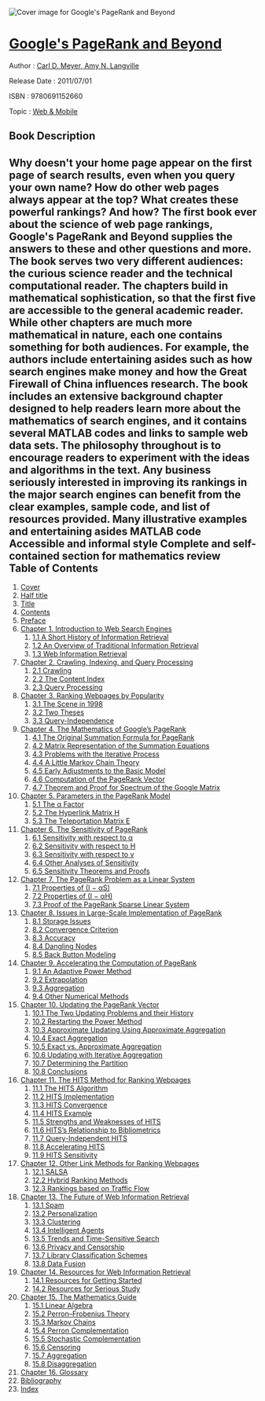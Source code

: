 ![Cover image for Google&#39;s PageRank and Beyond](https://imgdetail.ebookreading.net/cover/cover/web_mobile/EB9780691152660.jpg)

[Google&#39;s PageRank and Beyond](https://ebookreading.net/view/book/Google%26%2339%3Bs+PageRank+and+Beyond-EB9780691152660_1.html "Google&#39;s PageRank and Beyond")
====================================================================================================================

Author : [Carl D. Meyer](https://ebookreading.net/search/author/Carl+D.+Meyer),[ Amy N. Langville](https://ebookreading.net/search/author/+Amy+N.+Langville)

Release Date : 2011/07/01

ISBN : 9780691152660

Topic : [Web & Mobile](https://ebookreading.net/search/category/web-mobile)

Book Description
-----------------

Why doesn't your home page appear on the first page of search results, even when you query your own name? How do other web pages always appear at the top? What creates these powerful rankings? And how? The first book ever about the science of web page rankings, Google's PageRank and Beyond supplies the answers to these and other questions and more.
 The book serves two very different audiences: the curious science reader and the technical computational reader. The chapters build in mathematical sophistication, so that the first five are accessible to the general academic reader. While other chapters are much more mathematical in nature, each one contains something for both audiences. For example, the authors include entertaining asides such as how search engines make money and how the Great Firewall of China influences research.
 The book includes an extensive background chapter designed to help readers learn more about the mathematics of search engines, and it contains several MATLAB codes and links to sample web data sets. The philosophy throughout is to encourage readers to experiment with the ideas and algorithms in the text.
 Any business seriously interested in improving its rankings in the major search engines can benefit from the clear examples, sample code, and list of resources provided.
 Many illustrative examples and entertaining asides  MATLAB code  Accessible and informal style  Complete and self-contained section for mathematics review              
Table of Contents
-----------------

1. [Cover](https://ebookreading.net/view/book/Google%26%2339%3Bs+PageRank+and+Beyond-EB9780691152660_1.html)
1. [Half title](https://ebookreading.net/view/book/Google%26%2339%3Bs+PageRank+and+Beyond-EB9780691152660_2.html)
1. [Title](https://ebookreading.net/view/book/Google%26%2339%3Bs+PageRank+and+Beyond-EB9780691152660_3.html)
1. [Contents](https://ebookreading.net/view/book/Google%26%2339%3Bs+PageRank+and+Beyond-EB9780691152660_4.html)
1. [Preface](https://ebookreading.net/view/book/Google%26%2339%3Bs+PageRank+and+Beyond-EB9780691152660_5.html#pre)
1. [Chapter 1. Introduction to Web Search Engines](https://ebookreading.net/view/book/Google%26%2339%3Bs+PageRank+and+Beyond-EB9780691152660_6.html#ch1)
    1. [1.1 A Short History of Information Retrieval](https://ebookreading.net/view/book/Google%26%2339%3Bs+PageRank+and+Beyond-EB9780691152660_6.html#ch1lev1)
    1. [1.2 An Overview of Traditional Information Retrieval](https://ebookreading.net/view/book/Google%26%2339%3Bs+PageRank+and+Beyond-EB9780691152660_6.html#ch1lev2)
    1. [1.3 Web Information Retrieval](https://ebookreading.net/view/book/Google%26%2339%3Bs+PageRank+and+Beyond-EB9780691152660_6.html#ch1lev3)
1. [Chapter 2. Crawling, Indexing, and Query Processing](https://ebookreading.net/view/book/Google%26%2339%3Bs+PageRank+and+Beyond-EB9780691152660_7.html#ch2)
    1. [2.1 Crawling](https://ebookreading.net/view/book/Google%26%2339%3Bs+PageRank+and+Beyond-EB9780691152660_7.html#ch2lev1)
    1. [2.2 The Content Index](https://ebookreading.net/view/book/Google%26%2339%3Bs+PageRank+and+Beyond-EB9780691152660_7.html#ch2lev2)
    1. [2.3 Query Processing](https://ebookreading.net/view/book/Google%26%2339%3Bs+PageRank+and+Beyond-EB9780691152660_7.html#ch2lev3)
1. [Chapter 3. Ranking Webpages by Popularity](https://ebookreading.net/view/book/Google%26%2339%3Bs+PageRank+and+Beyond-EB9780691152660_8.html#ch3)
    1. [3.1 The Scene in 1998](https://ebookreading.net/view/book/Google%26%2339%3Bs+PageRank+and+Beyond-EB9780691152660_8.html#ch3lev1)
    1. [3.2 Two Theses](https://ebookreading.net/view/book/Google%26%2339%3Bs+PageRank+and+Beyond-EB9780691152660_8.html#ch3lev2)
    1. [3.3 Query-Independence](https://ebookreading.net/view/book/Google%26%2339%3Bs+PageRank+and+Beyond-EB9780691152660_8.html#ch3lev3)
1. [Chapter 4. The Mathematics of Google’s PageRank](https://ebookreading.net/view/book/Google%26%2339%3Bs+PageRank+and+Beyond-EB9780691152660_9.html#ch4)
    1. [4.1 The Original Summation Formula for PageRank](https://ebookreading.net/view/book/Google%26%2339%3Bs+PageRank+and+Beyond-EB9780691152660_9.html#ch4lev1)
    1. [4.2 Matrix Representation of the Summation Equations](https://ebookreading.net/view/book/Google%26%2339%3Bs+PageRank+and+Beyond-EB9780691152660_9.html#ch4lev2)
    1. [4.3 Problems with the Iterative Process](https://ebookreading.net/view/book/Google%26%2339%3Bs+PageRank+and+Beyond-EB9780691152660_9.html#ch4lev3)
    1. [4.4 A Little Markov Chain Theory](https://ebookreading.net/view/book/Google%26%2339%3Bs+PageRank+and+Beyond-EB9780691152660_9.html#ch4lev4)
    1. [4.5 Early Adjustments to the Basic Model](https://ebookreading.net/view/book/Google%26%2339%3Bs+PageRank+and+Beyond-EB9780691152660_9.html#ch4lev5)
    1. [4.6 Computation of the PageRank Vector](https://ebookreading.net/view/book/Google%26%2339%3Bs+PageRank+and+Beyond-EB9780691152660_9.html#ch4lev6)
    1. [4.7 Theorem and Proof for Spectrum of the Google Matrix](https://ebookreading.net/view/book/Google%26%2339%3Bs+PageRank+and+Beyond-EB9780691152660_9.html#ch4lev7)
1. [Chapter 5. Parameters in the PageRank Model](https://ebookreading.net/view/book/Google%26%2339%3Bs+PageRank+and+Beyond-EB9780691152660_10.html#ch5)
    1. [5.1 The α Factor](https://ebookreading.net/view/book/Google%26%2339%3Bs+PageRank+and+Beyond-EB9780691152660_10.html#ch5lev1)
    1. [5.2 The Hyperlink Matrix H](https://ebookreading.net/view/book/Google%26%2339%3Bs+PageRank+and+Beyond-EB9780691152660_10.html#ch5lev2)
    1. [5.3 The Teleportation Matrix E](https://ebookreading.net/view/book/Google%26%2339%3Bs+PageRank+and+Beyond-EB9780691152660_10.html#ch5lev3)
1. [Chapter 6. The Sensitivity of PageRank](https://ebookreading.net/view/book/Google%26%2339%3Bs+PageRank+and+Beyond-EB9780691152660_11.html#ch6)
    1. [6.1 Sensitivity with respect to α](https://ebookreading.net/view/book/Google%26%2339%3Bs+PageRank+and+Beyond-EB9780691152660_11.html#ch6lev1)
    1. [6.2 Sensitivity with respect to H](https://ebookreading.net/view/book/Google%26%2339%3Bs+PageRank+and+Beyond-EB9780691152660_11.html#ch6lev2)
    1. [6.3 Sensitivity with respect to v](https://ebookreading.net/view/book/Google%26%2339%3Bs+PageRank+and+Beyond-EB9780691152660_11.html#ch6lev3)
    1. [6.4 Other Analyses of Sensitivity](https://ebookreading.net/view/book/Google%26%2339%3Bs+PageRank+and+Beyond-EB9780691152660_11.html#ch6lev4)
    1. [6.5 Sensitivity Theorems and Proofs](https://ebookreading.net/view/book/Google%26%2339%3Bs+PageRank+and+Beyond-EB9780691152660_11.html#ch6lev5)
1. [Chapter 7. The PageRank Problem as a Linear System](https://ebookreading.net/view/book/Google%26%2339%3Bs+PageRank+and+Beyond-EB9780691152660_12.html#ch7)
    1. [7.1 Properties of (I − αS)](https://ebookreading.net/view/book/Google%26%2339%3Bs+PageRank+and+Beyond-EB9780691152660_12.html#ch7lev1)
    1. [7.2 Properties of (I − αH)](https://ebookreading.net/view/book/Google%26%2339%3Bs+PageRank+and+Beyond-EB9780691152660_12.html#ch7lev2)
    1. [7.3 Proof of the PageRank Sparse Linear System](https://ebookreading.net/view/book/Google%26%2339%3Bs+PageRank+and+Beyond-EB9780691152660_12.html#ch7lev3)
1. [Chapter 8. Issues in Large-Scale Implementation of PageRank](https://ebookreading.net/view/book/Google%26%2339%3Bs+PageRank+and+Beyond-EB9780691152660_13.html#ch8)
    1. [8.1 Storage Issues](https://ebookreading.net/view/book/Google%26%2339%3Bs+PageRank+and+Beyond-EB9780691152660_13.html#ch8lev1)
    1. [8.2 Convergence Criterion](https://ebookreading.net/view/book/Google%26%2339%3Bs+PageRank+and+Beyond-EB9780691152660_13.html#ch8lev2)
    1. [8.3 Accuracy](https://ebookreading.net/view/book/Google%26%2339%3Bs+PageRank+and+Beyond-EB9780691152660_13.html#ch8lev3)
    1. [8.4 Dangling Nodes](https://ebookreading.net/view/book/Google%26%2339%3Bs+PageRank+and+Beyond-EB9780691152660_13.html#ch8lev4)
    1. [8.5 Back Button Modeling](https://ebookreading.net/view/book/Google%26%2339%3Bs+PageRank+and+Beyond-EB9780691152660_13.html#ch8lev5)
1. [Chapter 9. Accelerating the Computation of PageRank](https://ebookreading.net/view/book/Google%26%2339%3Bs+PageRank+and+Beyond-EB9780691152660_14.html#ch9)
    1. [9.1 An Adaptive Power Method](https://ebookreading.net/view/book/Google%26%2339%3Bs+PageRank+and+Beyond-EB9780691152660_14.html#ch9lev1)
    1. [9.2 Extrapolation](https://ebookreading.net/view/book/Google%26%2339%3Bs+PageRank+and+Beyond-EB9780691152660_14.html#ch9lev2)
    1. [9.3 Aggregation](https://ebookreading.net/view/book/Google%26%2339%3Bs+PageRank+and+Beyond-EB9780691152660_14.html#ch9lev3)
    1. [9.4 Other Numerical Methods](https://ebookreading.net/view/book/Google%26%2339%3Bs+PageRank+and+Beyond-EB9780691152660_14.html#ch9lev4)
1. [Chapter 10. Updating the PageRank Vector](https://ebookreading.net/view/book/Google%26%2339%3Bs+PageRank+and+Beyond-EB9780691152660_15.html#ch10)
    1. [10.1 The Two Updating Problems and their History](https://ebookreading.net/view/book/Google%26%2339%3Bs+PageRank+and+Beyond-EB9780691152660_15.html#ch10lev1)
    1. [10.2 Restarting the Power Method](https://ebookreading.net/view/book/Google%26%2339%3Bs+PageRank+and+Beyond-EB9780691152660_15.html#ch10lev2)
    1. [10.3 Approximate Updating Using Approximate Aggregation](https://ebookreading.net/view/book/Google%26%2339%3Bs+PageRank+and+Beyond-EB9780691152660_15.html#ch10lev3)
    1. [10.4 Exact Aggregation](https://ebookreading.net/view/book/Google%26%2339%3Bs+PageRank+and+Beyond-EB9780691152660_15.html#ch10lev4)
    1. [10.5 Exact vs. Approximate Aggregation](https://ebookreading.net/view/book/Google%26%2339%3Bs+PageRank+and+Beyond-EB9780691152660_15.html#ch10lev5)
    1. [10.6 Updating with Iterative Aggregation](https://ebookreading.net/view/book/Google%26%2339%3Bs+PageRank+and+Beyond-EB9780691152660_15.html#ch10lev6)
    1. [10.7 Determining the Partition](https://ebookreading.net/view/book/Google%26%2339%3Bs+PageRank+and+Beyond-EB9780691152660_15.html#ch10lev7)
    1. [10.8 Conclusions](https://ebookreading.net/view/book/Google%26%2339%3Bs+PageRank+and+Beyond-EB9780691152660_15.html#ch10lev8)
1. [Chapter 11. The HITS Method for Ranking Webpages](https://ebookreading.net/view/book/Google%26%2339%3Bs+PageRank+and+Beyond-EB9780691152660_17.html#ch11)
    1. [11.1 The HITS Algorithm](https://ebookreading.net/view/book/Google%26%2339%3Bs+PageRank+and+Beyond-EB9780691152660_17.html#ch11lev1)
    1. [11.2 HITS Implementation](https://ebookreading.net/view/book/Google%26%2339%3Bs+PageRank+and+Beyond-EB9780691152660_17.html#ch11lev2)
    1. [11.3 HITS Convergence](https://ebookreading.net/view/book/Google%26%2339%3Bs+PageRank+and+Beyond-EB9780691152660_17.html#ch11lev3)
    1. [11.4 HITS Example](https://ebookreading.net/view/book/Google%26%2339%3Bs+PageRank+and+Beyond-EB9780691152660_17.html#ch11lev4)
    1. [11.5 Strengths and Weaknesses of HITS](https://ebookreading.net/view/book/Google%26%2339%3Bs+PageRank+and+Beyond-EB9780691152660_17.html#ch11lev5)
    1. [11.6 HITS’s Relationship to Bibliometrics](https://ebookreading.net/view/book/Google%26%2339%3Bs+PageRank+and+Beyond-EB9780691152660_17.html#ch11lev6)
    1. [11.7 Query-Independent HITS](https://ebookreading.net/view/book/Google%26%2339%3Bs+PageRank+and+Beyond-EB9780691152660_17.html#ch11lev7)
    1. [11.8 Accelerating HITS](https://ebookreading.net/view/book/Google%26%2339%3Bs+PageRank+and+Beyond-EB9780691152660_17.html#ch11lev8)
    1. [11.9 HITS Sensitivity](https://ebookreading.net/view/book/Google%26%2339%3Bs+PageRank+and+Beyond-EB9780691152660_17.html#ch11lev9)
1. [Chapter 12. Other Link Methods for Ranking Webpages](https://ebookreading.net/view/book/Google%26%2339%3Bs+PageRank+and+Beyond-EB9780691152660_0.html#ch12)
    1. [12.1 SALSA](https://ebookreading.net/view/book/Google%26%2339%3Bs+PageRank+and+Beyond-EB9780691152660_0.html#ch12lev1)
    1. [12.2 Hybrid Ranking Methods](https://ebookreading.net/view/book/Google%26%2339%3Bs+PageRank+and+Beyond-EB9780691152660_0.html#ch12lev2)
    1. [12.3 Rankings based on Traffic Flow](https://ebookreading.net/view/book/Google%26%2339%3Bs+PageRank+and+Beyond-EB9780691152660_0.html#ch12lev3)
1. [Chapter 13. The Future of Web Information Retrieval](https://ebookreading.net/view/book/Google%26%2339%3Bs+PageRank+and+Beyond-EB9780691152660_18.html#ch13)
    1. [13.1 Spam](https://ebookreading.net/view/book/Google%26%2339%3Bs+PageRank+and+Beyond-EB9780691152660_18.html#ch13lev1)
    1. [13.2 Personalization](https://ebookreading.net/view/book/Google%26%2339%3Bs+PageRank+and+Beyond-EB9780691152660_18.html#ch13lev2)
    1. [13.3 Clustering](https://ebookreading.net/view/book/Google%26%2339%3Bs+PageRank+and+Beyond-EB9780691152660_18.html#ch13lev3)
    1. [13.4 Intelligent Agents](https://ebookreading.net/view/book/Google%26%2339%3Bs+PageRank+and+Beyond-EB9780691152660_18.html#ch13lev4)
    1. [13.5 Trends and Time-Sensitive Search](https://ebookreading.net/view/book/Google%26%2339%3Bs+PageRank+and+Beyond-EB9780691152660_18.html#ch13lev5)
    1. [13.6 Privacy and Censorship](https://ebookreading.net/view/book/Google%26%2339%3Bs+PageRank+and+Beyond-EB9780691152660_18.html#ch13lev6)
    1. [13.7 Library Classification Schemes](https://ebookreading.net/view/book/Google%26%2339%3Bs+PageRank+and+Beyond-EB9780691152660_18.html#ch13lev7)
    1. [13.8 Data Fusion](https://ebookreading.net/view/book/Google%26%2339%3Bs+PageRank+and+Beyond-EB9780691152660_18.html#ch13lev8)
1. [Chapter 14. Resources for Web Information Retrieval](https://ebookreading.net/view/book/Google%26%2339%3Bs+PageRank+and+Beyond-EB9780691152660_0.html#ch14)
    1. [14.1 Resources for Getting Started](https://ebookreading.net/view/book/Google%26%2339%3Bs+PageRank+and+Beyond-EB9780691152660_0.html#ch14lev1)
    1. [14.2 Resources for Serious Study](https://ebookreading.net/view/book/Google%26%2339%3Bs+PageRank+and+Beyond-EB9780691152660_0.html#ch14lev2)
1. [Chapter 15. The Mathematics Guide](https://ebookreading.net/view/book/Google%26%2339%3Bs+PageRank+and+Beyond-EB9780691152660_0.html#ch15)
    1. [15.1 Linear Algebra](https://ebookreading.net/view/book/Google%26%2339%3Bs+PageRank+and+Beyond-EB9780691152660_0.html#ch15lev1)
    1. [15.2 Perron–Frobenius Theory](https://ebookreading.net/view/book/Google%26%2339%3Bs+PageRank+and+Beyond-EB9780691152660_0.html#ch15lev2)
    1. [15.3 Markov Chains](https://ebookreading.net/view/book/Google%26%2339%3Bs+PageRank+and+Beyond-EB9780691152660_0.html#ch15lev3)
    1. [15.4 Perron Complementation](https://ebookreading.net/view/book/Google%26%2339%3Bs+PageRank+and+Beyond-EB9780691152660_0.html#ch15lev4)
    1. [15.5 Stochastic Complementation](https://ebookreading.net/view/book/Google%26%2339%3Bs+PageRank+and+Beyond-EB9780691152660_0.html#ch15lev5)
    1. [15.6 Censoring](https://ebookreading.net/view/book/Google%26%2339%3Bs+PageRank+and+Beyond-EB9780691152660_0.html#ch15lev6)
    1. [15.7 Aggregation](https://ebookreading.net/view/book/Google%26%2339%3Bs+PageRank+and+Beyond-EB9780691152660_0.html#ch15lev7)
    1. [15.8 Disaggregation](https://ebookreading.net/view/book/Google%26%2339%3Bs+PageRank+and+Beyond-EB9780691152660_0.html#ch15lev8)
1. [Chapter 16. Glossary](https://ebookreading.net/view/book/Google%26%2339%3Bs+PageRank+and+Beyond-EB9780691152660_0.html#ch16)
1. [Bibliography](https://ebookreading.net/view/book/Google%26%2339%3Bs+PageRank+and+Beyond-EB9780691152660_0.html#bib)
1. [Index](https://ebookreading.net/view/book/Google%26%2339%3Bs+PageRank+and+Beyond-EB9780691152660_0.html#ind)
